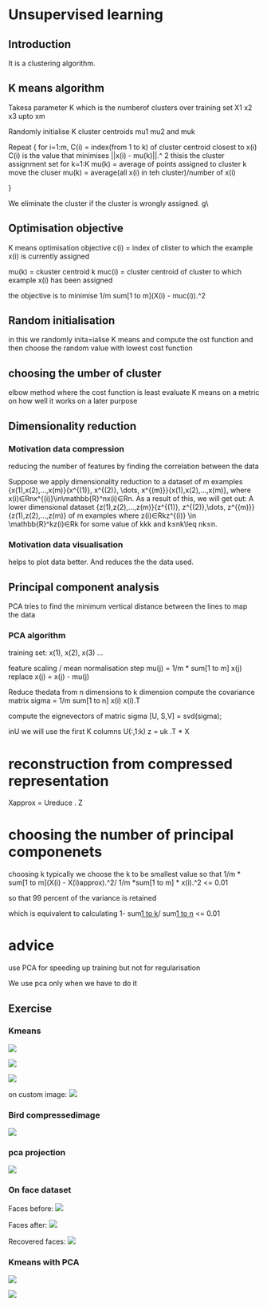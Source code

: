 # Unsupervised learning

## Introduction
It is a clustering algorithm.

## K means algorithm

Takesa parameter K which is the numberof clusters
over training set X1 x2 x3 upto xm

Randomly initialise K cluster centroids mu1 mu2 and muk

Repeat {
    for i=1:m,
        C(i) = index(from 1 to k) of cluster centroid closest to x(i)
        C(i) is the value that minimises ||x(i) - mu(k)||.^ 2
        thisis the cluster assignment set
    for k=1:K
        mu(k) = average of points assigned to cluster k
    move the cluser
    mu(k) = average(all x(i) in teh cluster)/number of x(i)

}   

We eliminate the cluster if the cluster is wrongly assigned.
g\

## Optimisation objective

K means optimisation objective
c(i) = index of clister to which the example x(i) is currently assigned

mu(k) = ckuster centroid k
muc(i) = cluster centroid of cluster to which example x(i) has been assigned

the objective is to minimise 
1/m sum[1 to m](X(i) - muc(i)).^2

## Random initialisation

in this we randomly inita=ialise K means and compute the ost function and then choose the random value with lowest cost function

## choosing the umber of cluster

elbow method where the cost function is least
evaluate K means on a metric on how well it works on a later purpose

## Dimensionality reduction

### Motivation data compression

reducing the number of features by finding the correlation between the data

Suppose we apply dimensionality reduction to a dataset of m examples {x(1),x(2),…,x(m)}\{x^{(1)}, x^{(2)}, \dots, x^{(m)}\}{x(1),x(2),…,x(m)}, where x(i)∈Rnx^{(i)}\in\mathbb{R}^nx(i)∈Rn. As a result of this, we will get out:
A lower dimensional dataset {z(1),z(2),…,z(m)}\{z^{(1)}, z^{(2)},\dots, z^{(m)}\}{z(1),z(2),…,z(m)} of m examples where z(i)∈Rkz^{(i)} \in \mathbb{R}^kz(i)∈Rk for some value of kkk and k≤nk\leq nk≤n. 

### Motivation data visualisation

helps to plot data better.
And reduces the the data used.

## Principal component analysis

PCA tries to find the minimum vertical distance between the lines to map the data

### PCA algorithm
training set: x(1), x(2), x(3) ...

feature scaling / mean normalisation step
    mu(j) = 1/m * sum[1 to m] x(j)
    replace x(j) = x(j) - mu(j)

Reduce thedata from n dimensions to k dimension
compute the covariance matrix
sigma = 1/m sum[1 to n] x(i) x(i).T

compute the eignevectors of matric sigma
[U, S,V] = svd(sigma);

inU we will use the first K columns
U(:,1:k)
z = uk .T * X

# reconstruction from compressed representation
Xapprox = Ureduce . Z

# choosing the number of principal componenets

choosing k
typically we choose the k to be smallest value so that
1/m * sum[1 to m](X(i) - X(i)approx).^2/ 1/m *sum[1 to m] * x(i).^2 <= 0.01

so that 99 percent of the variance is retained

which is equivalent to calculating 
1- sum[1 to k](s(i))/ sum[1 to n](s(i)) <= 0.01

# advice
use PCA for speeding up training but not for regularisation

We use pca only when we have to do it

## Exercise

### Kmeans
![](after_finding_closest_centroid.png)

![](kmeans_progression.png)

![](kmeans_image.gif)


on custom image:
![](compressed.png)

### Bird compressedimage
![](bird.png)

### pca projection
![](pca_projection.png)

### On face dataset
Faces before:
![](face.png)

Faces after:
![](face_after.png)

Recovered faces:
![](recovered.png)

### Kmeans with PCA
![](3d_kmeans.png)

![](kmeans_projection.png)

